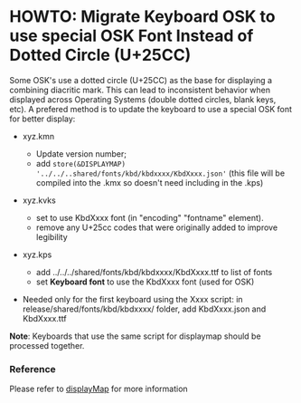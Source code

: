 # HOWTO: Migrate Keyboard OSK to use special OSK Font Instead of Dotted Circle (U+25CC)

Some OSK's use a dotted circle (U+25CC) as the base for displaying a combining diacritic mark. This can lead to  inconsistent behavior when displayed across Operating Systems (double dotted circles, blank keys, etc). A prefered method is to update the keyboard to use a special OSK font for better display:

* xyz.kmn

    * Update version number;
    * add `store(&DISPLAYMAP) '../../..shared/fonts/kbd/kbdxxxx/KbdXxxx.json'` (this file will be compiled into the .kmx so doesn't need including in the .kps)

* xyz.kvks

    * set to use KbdXxxx font (in "encoding" "fontname" element).
    * remove any U+25cc codes that were originally added to improve legibility

* xyz.kps

    * add ../../../shared/fonts/kbd/kbdxxxx/KbdXxxx.ttf to list of fonts
    * set **Keyboard font** to use the KbdXxxx font (used for OSK)

* Needed only for the first keyboard using the Xxxx script: in release/shared/fonts/kbd/kbdxxxx/ folder, add KbdXxxx.json and KbdXxxx.ttf

**Note**: Keyboards that use the same script for displaymap should be processed together.

### Reference
Please refer to [displayMap](/developer/language/reference/displaymap) for more information